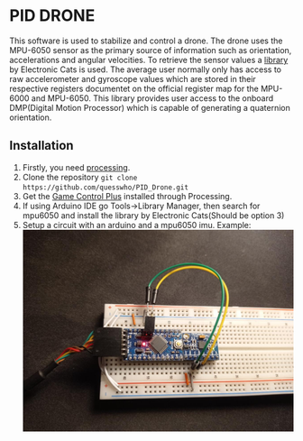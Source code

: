 # PID DRONE
This software is used to stabilize and control a drone. The drone uses the MPU-6050 sensor as the primary source of information such as orientation, accelerations and angular velocities.
To retrieve the sensor values a [library](https://github.com/ElectronicCats/mpu6050) by Electronic Cats is used.
The average user normally only has access to raw accelerometer and gyroscope values which are stored in their respective registers documentet on the official register map for the MPU-6000 and MPU-6050.
This library provides user access to the onboard DMP(Digital Motion Processor) which is capable of generating a quaternion orientation.

## Installation
1. Firstly, you need [processing](https://processing.org/).
2. Clone the repository `git clone https://github.com/quesswho/PID_Drone.git`
3. Get the [Game Control Plus](http://lagers.org.uk/gamecontrol/) installed through Processing.
4. If using Arduino IDE go Tools->Library Manager, then search for mpu6050 and install the library by Electronic Cats(Should be option 3)
5. Setup a circuit with an arduino and a mpu6050 imu. Example:
![Arduino and Mpu6050](/pics/imusetup.jpg)